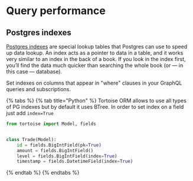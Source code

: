 # Query performance

## Postgres indexes

[Postgres indexes](https://www.postgresql.org/docs/9.5/indexes-types.html) are special lookup tables that Postgres can use to speed up data lookup. An index acts as a pointer to data in a table, and it works very similar to an index in the back of a book. If you look in the index first, you’ll find the data much quicker than searching the whole book \(or — in this case — database\).

Set indexes on columns that appear in "where" clauses in your GraphQL queries and subscriptions.

{% tabs %}
{% tab title="Python" %}
Tortoise ORM allows to use all types of PG indexes but by default it uses BTree. In order to set index on a field just add `index=True`

```python
from tortoise import Model, fields


class Trade(Model):
    id = fields.BigIntField(pk=True)
    amount = fields.BigIntField()
    level = fields.BigIntField(index=True)
    timestamp = fields.DatetimeField(index=True)
```

{% endtab %}
{% endtabs %}
